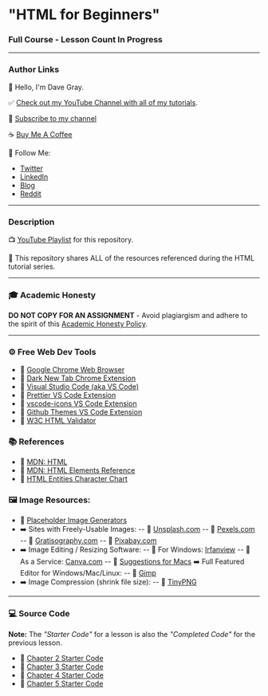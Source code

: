 # "HTML for Beginners"

### Full Course - Lesson Count In Progress

---

### Author Links

👋 Hello, I'm Dave Gray.

✅ [Check out my YouTube Channel with all of my tutorials](https://www.youtube.com/DaveGrayTeachesCode).

🚩 [Subscribe to my channel](https://bit.ly/3nGHmNn)

☕ [Buy Me A Coffee](https://buymeacoffee.com/DaveGray)

🚀 Follow Me:

- [Twitter](https://twitter.com/yesdavidgray)
- [LinkedIn](https://www.linkedin.com/in/davidagray/)
- [Blog](https://yesdavidgray.com)
- [Reddit](https://www.reddit.com/user/DaveOnEleven)

---

### Description

📺 [YouTube Playlist](https://www.youtube.com/playlist?list=PL0Zuz27SZ-6OlAwitnFUubtE93DO-l0vu) for this repository.

🚀 This repository shares ALL of the resources referenced during the HTML tutorial series.

---

### 🎓 Academic Honesty

**DO NOT COPY FOR AN ASSIGNMENT** - Avoid plagiargism and adhere to the spirit of this [Academic Honesty Policy](https://www.freecodecamp.org/news/academic-honesty-policy/).

---

### ⚙ Free Web Dev Tools

- 🔗 [Google Chrome Web Browser](https://google.com/chrome/)
- 🔗 [Dark New Tab Chrome Extension](https://chrome.google.com/webstore/detail/dark-new-tab/kcphhkbdlfggickaoeiahdcfhagfbajl?hl=en)
- 🔗 [Visual Studio Code (aka VS Code)](https://code.visualstudio.com/)
- 🔗 [Prettier VS Code Extension](https://marketplace.visualstudio.com/items?itemName=esbenp.prettier-vscode)
- 🔗 [vscode-icons VS Code Extension](https://marketplace.visualstudio.com/items?itemName=vscode-icons-team.vscode-icons)
- 🔗 [Github Themes VS Code Extension](https://marketplace.visualstudio.com/items?itemName=GitHub.github-vscode-theme)
- 🔗 [W3C HTML Validator](https://validator.w3.org/)

### 📚 References

- 🔗 [MDN: HTML](https://developer.mozilla.org/en-US/docs/Web/HTML)
- 🔗 [MDN: HTML Elements Reference](https://developer.mozilla.org/en-US/docs/Web/HTML/Element)
- 🔗 [HTML Entities Character Chart](https://html.spec.whatwg.org/multipage/named-characters.html#named-character-references)

### 🖼️ Image Resources:
- 🔗 [Placeholder Image Generators](https://loremipsum.io/21-of-the-best-placeholder-image-generators/)
- ➡️ Sites with Freely-Usable Images: 
-- 🔗 [Unsplash.com](https://unsplash.com/)
-- 🔗 [Pexels.com](https://www.pexels.com/)
-- 🔗 [Gratisography.com](https://gratisography.com/)
-- 🔗 [Pixabay.com](https://pixabay.com/)
- ➡️ Image Editing / Resizing Software: 
-- 🔗 For Windows: [Irfanview](https://www.irfanview.com/)
-- 🔗 As a Service: [Canva.com](https://www.canva.com/)
-- 🔗 [Suggestions for Macs](https://www.cleverfiles.com/howto/top-5-photo-editing-apps-mac.html)
➡️ Full Featured Editor for Windows/Mac/Linux: 
-- 🔗 [Gimp](https://www.gimp.org/)
- ➡️ Image Compression (shrink file size): 
-- 🔗 [TinyPNG](https://tinypng.com/)

---

### 💻 Source Code

**Note:** The _"Starter Code"_ for a lesson is also the _"Completed Code"_ for the previous lesson.

- 🔗 [Chapter 2 Starter Code](https://github.com/gitdagray/html_course/tree/main/01_lesson)
- 🔗 [Chapter 3 Starter Code](https://github.com/gitdagray/html_course/tree/main/02_lesson)
- 🔗 [Chapter 4 Starter Code](https://github.com/gitdagray/html_course/tree/main/03_lesson)
- 🔗 [Chapter 5 Starter Code](https://github.com/gitdagray/html_course/tree/main/04_lesson)

